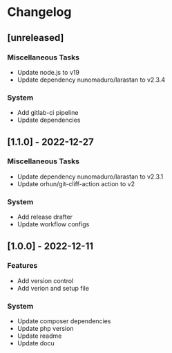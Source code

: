 # Changelog
## [unreleased]

### Miscellaneous Tasks

- Update node.js to v19
- Update dependency nunomaduro/larastan to v2.3.4

### System

- Add gitlab-ci pipeline
- Update dependencies

## [1.1.0] - 2022-12-27

### Miscellaneous Tasks

- Update dependency nunomaduro/larastan to v2.3.1
- Update orhun/git-cliff-action action to v2

### System

- Add release drafter
- Update workflow configs

## [1.0.0] - 2022-12-11

### Features

- Add version control
- Add verion and setup file

### System

- Update composer dependencies
- Update php version
- Update readme
- Update docu

<!-- generated by git-cliff -->
